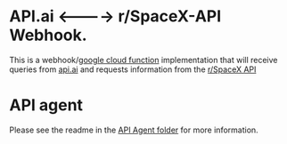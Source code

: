# API.ai <----> r/SpaceX-API Webhook.

This is a webhook/[google cloud function](https://cloud.google.com/functions/) implementation that will receive queries from [api.ai](https://api.ai/) and requests information from the [r/SpaceX API](https://github.com/r-spacex/SpaceX-API)

# API agent
Please see the readme in the [API Agent folder](https://github.com/HarvsG/r-SpaceX-AI-Bot/tree/master/API%20Agent) for more information.
